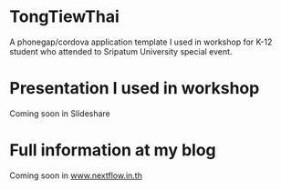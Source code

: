 # TongTiewThai
A phonegap/cordova application template I used in workshop for K-12 student who attended to Sripatum University special event.

# Presentation I used in workshop
Coming soon in Slideshare

# Full information at my blog
Coming soon in www.nextflow.in.th
